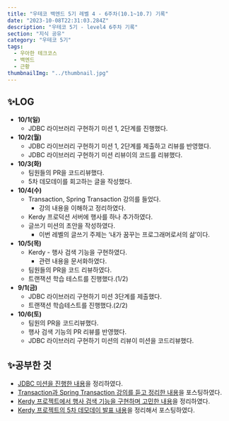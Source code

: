 ```yaml
---
title: "우테코 백엔드 5기 레벨 4 - 6주차(10.1~10.7) 기록"
date: "2023-10-08T22:31:03.284Z"
description: "우테코 5기 - level4 6주차 기록"
section: "지식 공유" 
category: "우테코 5기"
tags:
  - 우아한 테크코스
  - 백엔드
  - 근황
thumbnailImg: "../thumbnail.jpg"
---
```


## ✨LOG

- **10/1(일)**
    - JDBC 라이브러리 구현하기 미션 1, 2단계를 진행했다.
- **10/2(월)**
    - JDBC 라이브러리 구현하기 미션 1, 2단계를 제출하고 리뷰를 반영했다.
    - JDBC 라이브러리 구현하기 미션 리뷰이의 코드를 리뷰했다.
- **10/3(화)**
    - 팀원들의 PR을 코드리뷰했다.
    - 5차 데모데이를 회고하는 글을 작성했다.
- **10/4(수)**
    - Transaction, Spring Transaction 강의를 들었다.
        - 강의 내용을 이해하고 정리하였다.
    - Kerdy 프로덕션 서버에 행사를 하나 추가하였다.
    - 글쓰기 미션의 초안을 작성하였다.
        - 이번 레벨의 글쓰기 주제는 ‘내가 꿈꾸는 프로그래머로서의 삶’이다.
- **10/5(목)**
    - Kerdy - 행사 검색 기능을 구현하였다.
        - 관련 내용을 문서화하였다.
    - 팀원들의 PR을 코드 리뷰하였다.
    - 트랜잭션 학습 테스트를 진행했다.(1/2)
- **9/1(금)**
    - JDBC 라이브러리 구현하기 미션 3단계를 제출했다.
    - 트랜잭션 학습테스트를 진행했다.(2/2)
- **10/6(토)**
    - 팀원의 PR을 코드리뷰했다.
    - 행사 검색 기능의 PR 리뷰를 반영했다.
    - JDBC 라이브러리 구현하기 미션의 리뷰이 미션을 코드리뷰했다.

## ✨공부한 것

- [JDBC 미션을 진행한 내용](https://amaran-th.github.io/Java/[JDBC]%20JDBC%20%EB%9D%BC%EC%9D%B4%EB%B8%8C%EB%9F%AC%EB%A6%AC%20%EA%B5%AC%ED%98%84%ED%95%98%EA%B8%B0/)을 정리하였다.
- [Transaction과 Spring Transaction 강의를 듣고 정리한 내용](https://amaran-th.github.io/Java/[DB]%20Transaction%EA%B3%BC%20Spring%20Transaction/)을 포스팅하였다.
- [Kerdy 프로젝트에서 행사 검색 기능을 구현하며 고민한 내용](https://amaran-th.github.io/%EB%8D%B0%EC%9D%B4%ED%84%B0%EB%B2%A0%EC%9D%B4%EC%8A%A4/[Kerdy]%20%ED%96%89%EC%82%AC%20%EA%B2%80%EC%83%89%20%EA%B8%B0%EB%8A%A5%20%EA%B5%AC%ED%98%84%ED%95%98%EA%B8%B0/)을 정리하였다.
- [Kerdy 프로젝트의 5차 데모데이 발표 내용](https://amaran-th.github.io/%EC%A3%BC%EC%A0%80%EB%A6%AC%EC%A3%BC%EC%A0%80%EB%A6%AC/[Kerdy]%205%EC%B0%A8%20%EB%8D%B0%EB%AA%A8%EB%8D%B0%EC%9D%B4%20%ED%9A%8C%EA%B3%A0/)을 정리해서 포스팅하였다.
